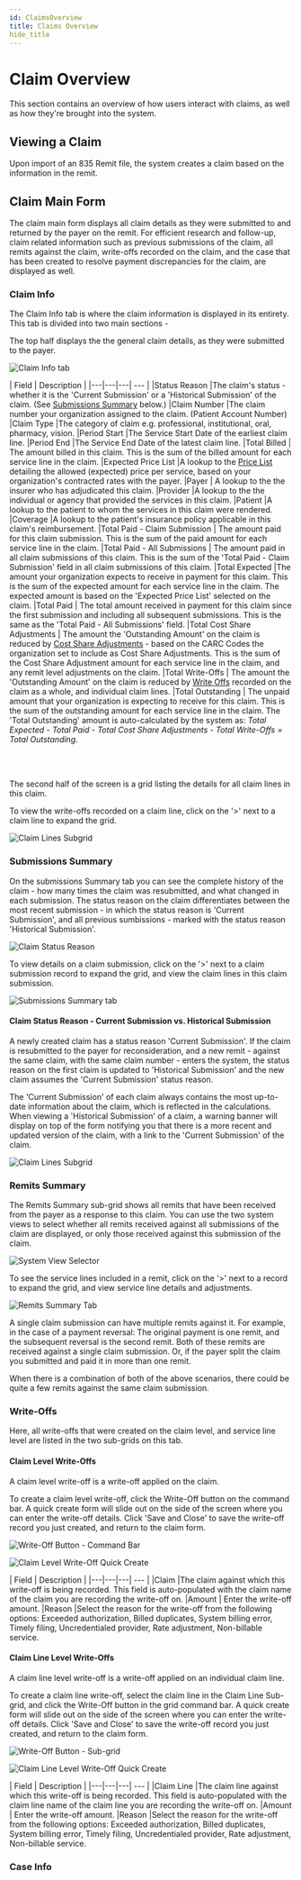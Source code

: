 ```yaml
---
id: ClaimsOverview
title: Claims Overview
hide_title
---
```


# **Claim Overview**
This section contains an overview of how users interact with claims, as well as how they're brought into the system.


## **Viewing a Claim**
Upon import of an 835 Remit file, the system creates a claim based on the information in the remit.

## Claim Main Form

The claim main form displays all claim details as they were submitted to and returned by the payer on the remit. For efficient research and follow-up, claim related information such as previous submissions of the claim, all remits against the claim, write-offs recorded on the claim, and the case that has been created to resolve payment discrepancies for the claim, are displayed as well.

### **Claim Info**
The Claim Info tab is where the claim information is displayed in its entirety. This tab is divided into two main sections -

The top half displays the the general claim details, as they were submitted to the payer. 

![Claim Info tab](assets/Remits/ClaimInfoTab.png)

| Field | Description |
|---|---|---| --- |
|Status Reason |The claim's status - whether it is the 'Current Submission' or a 'Historical Submission' of the claim. (See [Submissions Summary](/SubmissionSummary) below.)
|Claim Number |The claim number your organization assigned to the claim. (Patient Account Number)
|Claim Type	|The category of claim e.g. professional, institutional, oral, pharmacy, vision.
|Period Start |The Service Start Date of the earliest claim line.
|Period End |The Service End Date of the latest claim line.
|Total Billed |	The amount billed in this claim. This is the sum of the billed amount for each service line in the claim.
|Expected Price List |A lookup to the [Price List](/Remits/Setup/Price-List) detailing the allowed (expected) price per service, based on your organization's contracted rates with the payer. 
|Payer | A lookup to the the insurer who has adjudicated this claim.
|Provider |A lookup to the the individual or agency that provided the services in this claim.
|Patient |A lookup to the patient to whom the services in this claim were rendered.
|Coverage |A lookup to the patient's insurance policy applicable in this claim's reimbursement.
|Total Paid - Claim Submission | The amount paid for this claim submission. This is the sum of the paid amount for each service line in the claim.
|Total Paid - All Submissions | The amount paid in all claim submissions of this claim. This is the sum of the 'Total Paid - Claim Submission' field in all claim submissions of this claim.
|Total Expected |The amount your organization expects to receive in payment for this claim. This is the sum of the expected amount for each service line in the claim. The expected amount is based on the 'Expected Price List' selected on the claim.
|Total Paid | The total amount received in payment for this claim since the first submission and including all subsequent submissions. This is the same as the 'Total Paid - All Submissions' field.
|Total Cost Share Adjustments | The amount the 'Outstanding Amount' on the claim is reduced by [Cost Share Adjustments](/Remits/Remit/Adjustments/Cost-Share-Adjustments) - based on the CARC Codes the organization set to include as Cost Share Adjustments. This is the sum of the Cost Share Adjustment amount for each service line in the claim, and any remit level adjustments on the claim.
|Total Write-Offs | The amount the 'Outstanding Amount' on the claim is reduced by [Write Offs](/Remits/Claim/Write-Offs) recorded on the claim as a whole, and individual claim lines.
|Total Outstanding | The unpaid amount that your organization is expecting to receive for this claim. This is the sum of the outstanding amount for each service line in the claim. The 'Total Outstanding' amount is auto-calculated by the system as: *Total Expected - Total Paid - Total Cost Share Adjustments - Total Write-Offs = Total Outstanding*.

<br> <br>

The second half of the screen is a grid listing the details for all claim lines in this claim. 

To view the write-offs recorded on a claim line, click on the '>' next to a claim line to expand the grid.

![Claim Lines Subgrid](assets/Remits/ClaimLinesSubgridExpanded.PNG)


### **Submissions Summary**
On the submissions Summary tab you can see the complete history of the claim - how many times the claim was resubmitted, and what changed in each submission.
The status reason on the claim differentiates between the most recent submission - in which the status reason is 'Current Submission', and all previous sumbissions - marked with the status reason 'Historical Submission'.

![Claim Status Reason](assets/Remits/SubmissionsSummaryTabStatusReason.PNG)


To view details on a claim submission, click on the '>' next to a claim submission record to expand the grid, and view the claim lines in this claim submission.

![Submissions Summary tab](assets/Remits/SubmissionsSummaryTabExpanded.png)

#### **Claim Status Reason - Current Submission vs. Historical Submission**

A newly created claim has a status reason 'Current Submission'. If the claim is resubmitted to the payer for reconsideration, and a new remit - against the same claim, with the same claim number - enters the system, the status reason on the first claim is updated to 'Historical Submission' and the new claim assumes the 'Current Submission' status reason.

The 'Current Submission' of each claim always contains the most up-to-date information about the claim, which is reflected in the calculations. When viewing a 'Historical Submission' of a claim, a warning banner will display on top of the form notifying you that there is a more recent and updated version of the claim, with a link to the 'Current Submission' of the claim.


![Claim Lines Subgrid](assets/Remits/ClaimLinesSubgridExpanded.png)


### **Remits Summary**
The Remits Summary sub-grid shows all remits that have been received from the payer as a response to this claim. You can use the two system views to select whether all remits received against all submissions of the claim are displayed, or only those received against this submission of the claim.

![System View Selector](assets/Remits/RemitsSummaryTabSystemViews.png)


To see the service lines included in a remit, click on the '>' next to a record to expand the grid, and view service line details and adjustments.

![Remits Summary Tab](assets/Remits/RemitsSummaryTabExpanded.png)

A single claim submission can have multiple remits against it.  For example, in the case of a payment reversal: The original payment is one remit, and the subsequent reversal is the second remit. Both of these remits are received against a single claim submission. Or, if the payer split the claim you submitted and paid it in more than  one remit.

When there is a combination of both of the above scenarios, there could be quite a few remits against the same claim submission.


### **Write-Offs**
Here, all write-offs that were created on the claim level, and service line level are listed in the two sub-grids on this tab.

#### **Claim Level Write-Offs**
A claim level write-off is a write-off applied on the claim.


To create a claim level write-off, click the Write-Off button on the command bar. A quick create form will slide out on the side of the screen where you can enter the write-off details. Click 'Save and Close' to save the write-off record you just created, and return to the claim form.

![Write-Off Button - Command Bar](assets/Remits/....)

![Claim Level Write-Off Quick Create](assets/Remits/....)

| Field | Description |
|---|---|---| --- |
|Claim |The claim against which this write-off is being recorded. This field is auto-populated with the claim name of the claim you are recording the write-off on.
|Amount | Enter the write-off amount.
|Reason |Select the reason for the write-off from the following options: Exceeded authorization, Billed duplicates, System billing error, Timely filing, Uncredentialed provider, Rate adjustment, Non-billable service.



#### **Claim Line Level Write-Offs**
A claim line level write-off is a write-off applied on an individual claim line.


To create a claim line write-off, select the claim line in the Claim Line Sub-grid, and click the Write-Off button in the grid command bar. A quick create form will slide out on the side of the screen where you can enter the write-off details. Click 'Save and Close' to save the write-off record you just created, and return to the claim form.

![Write-Off Button - Sub-grid](assets/Remits/....)

![Claim Line Level Write-Off Quick Create](assets/Remits/....)

| Field | Description |
|---|---|---| --- |
|Claim Line |The claim line against which this write-off is being recorded. This field is auto-populated with the claim line name of the claim line you are recording the write-off on.
|Amount | Enter the write-off amount.
|Reason |Select the reason for the write-off from the following options: Exceeded authorization, Billed duplicates, System billing error, Timely filing, Uncredentialed provider, Rate adjustment, Non-billable service.

### **Case Info**

